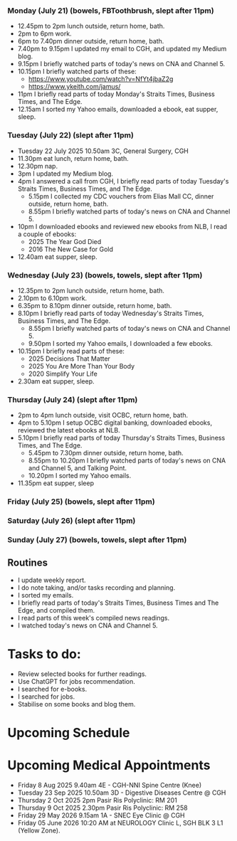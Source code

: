 ### Monday (July 21) (bowels, FBToothbrush, slept after 11pm)
- 12.45pm to 2pm lunch outside, return home, bath.
- 2pm to 6pm work.
- 6pm to 7.40pm dinner outside, return home, bath.
- 7.40pm to 9.15pm I updated my email to CGH, and updated my Medium blog.
- 9.15pm I briefly watched parts of today's news on CNA and Channel 5.
- 10.15pm I briefly watched parts of these:
    - https://www.youtube.com/watch?v=NfYt4jbaZ2g
    - https://www.ykeith.com/jamus/
- 11pm I briefly read parts of today Monday's Straits Times, Business Times, and The Edge.
- 12.15am I sorted my Yahoo emails, downloaded a ebook, eat supper, sleep.

### Tuesday (July 22) (slept after 11pm)
- Tuesday 22 July 2025 10.50am 3C, General Surgery, CGH
- 11.30pm eat lunch, return home, bath.
- 12.30pm nap.
- 3pm I updated my Medium blog.
- 4pm I answered a call from CGH, I briefly read parts of today Tuesday's Straits Times, Business Times, and The Edge.
    - 5.15pm I collected my CDC vouchers from Elias Mall CC, dinner outside, return home, bath.
    - 8.55pm I briefly watched parts of today's news on CNA and Channel 5.
- 10pm I downloaded ebooks and reviewed new ebooks from NLB, I read a couple of ebooks:
    - 2025 The Year God Died
    - 2016 The New Case for Gold
- 12.40am eat supper, sleep.

### Wednesday (July 23) (bowels, towels, slept after 11pm)
- 12.35pm to 2pm lunch outside, return home, bath.
- 2.10pm to 6.10pm work.
- 6.35pm to 8.10pm dinner outside, return home, bath.
- 8.10pm I briefly read parts of today Wednesday's Straits Times, Business Times, and The Edge.
    - 8.55pm I briefly watched parts of today's news on CNA and Channel 5.
    - 9.50pm I sorted my Yahoo emails, I downloaded a few ebooks.
- 10.15pm I briefly read parts of these:
    - 2025 Decisions That Matter
    - 2025 You Are More Than Your Body
    - 2020 Simplify Your Life
- 2.30am eat supper, sleep.

### Thursday (July 24) (slept after 11pm)
- 2pm to 4pm lunch outside, visit OCBC, return home, bath.
- 4pm to 5.10pm I setup OCBC digital banking, downloaded ebooks, reviewed the latest ebooks at NLB.
- 5.10pm I briefly read parts of today Thursday's Straits Times, Business Times, and The Edge.
    - 5.45pm to 7.30pm dinner outside, return home, bath.
    - 8.55pm to 10.20pm I briefly watched parts of today's news on CNA and Channel 5, and Talking Point.
    - 10.20pm I sorted my Yahoo emails.
- 11.35pm eat supper, sleep

### Friday (July 25) (bowels, slept after 11pm)


### Saturday (July 26) (slept after 11pm)


### Sunday (July 27) (bowels, towels, slept after 11pm)




## Routines
- I update weekly report.
- I do note taking, and/or tasks recording and planning.
- I sorted my emails.
- I briefly read parts of today's Straits Times, Business Times and The Edge, and compiled them.
- I read parts of this week's compiled news readings.
- I watched today's news on CNA and Channel 5.

# Tasks to do:
- Review selected books for further readings.
- Use ChatGPT for jobs recommendation.
- I searched for e-books.
- I searched for jobs.
- Stabilise on some books and blog them.

# Upcoming Schedule

# Upcoming Medical Appointments
- Friday 8 Aug 2025 9.40am 4E - CGH-NNI Spine Centre (Knee)
- Tuesday 23 Sep 2025 10.50am 3D - Digestive Diseases Centre @ CGH
- Thursday 2 Oct 2025 2pm Pasir Ris Polyclinic: RM 201
- Thursday 9 Oct 2025 2.30pm Pasir Ris Polyclinic: RM 258
- Friday 29 May 2026 9.15am 1A - SNEC Eye Clinic @ CGH
- Friday 05 June 2026 10:20 AM at NEUROLOGY Clinic L, SGH BLK 3 L1 (Yellow Zone).
